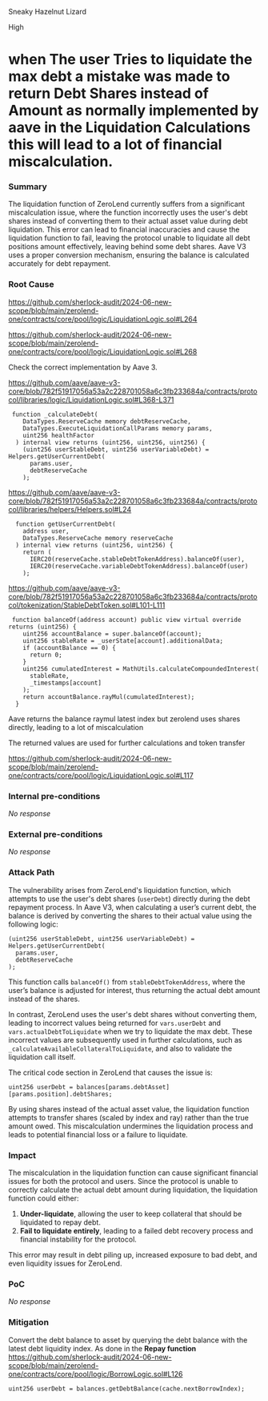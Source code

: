 Sneaky Hazelnut Lizard

High

# when The user Tries to liquidate the max debt a mistake was made to return Debt Shares instead of Amount as normally implemented by aave in the Liquidation Calculations this will lead to a lot of financial miscalculation.

### Summary

The liquidation function of ZeroLend currently suffers from a significant miscalculation issue, where the function incorrectly uses the user's debt shares instead of converting them to their actual asset value during debt liquidation. This error can lead to financial inaccuracies and cause the liquidation function to fail, leaving the protocol unable to liquidate all debt positions amount effectively, leaving behind some debt shares.  Aave V3 uses a proper conversion mechanism, ensuring the balance is calculated accurately for debt repayment.


### Root Cause

https://github.com/sherlock-audit/2024-06-new-scope/blob/main/zerolend-one/contracts/core/pool/logic/LiquidationLogic.sol#L264   

https://github.com/sherlock-audit/2024-06-new-scope/blob/main/zerolend-one/contracts/core/pool/logic/LiquidationLogic.sol#L268

Check the correct implementation by Aave 3.

https://github.com/aave/aave-v3-core/blob/782f51917056a53a2c228701058a6c3fb233684a/contracts/protocol/libraries/logic/LiquidationLogic.sol#L368-L371

```solidity
 function _calculateDebt(
    DataTypes.ReserveCache memory debtReserveCache,
    DataTypes.ExecuteLiquidationCallParams memory params,
    uint256 healthFactor
  ) internal view returns (uint256, uint256, uint256) {
    (uint256 userStableDebt, uint256 userVariableDebt) = Helpers.getUserCurrentDebt(
      params.user,
      debtReserveCache
    );
```


https://github.com/aave/aave-v3-core/blob/782f51917056a53a2c228701058a6c3fb233684a/contracts/protocol/libraries/helpers/Helpers.sol#L24

```solidity
  function getUserCurrentDebt(
    address user,
    DataTypes.ReserveCache memory reserveCache
  ) internal view returns (uint256, uint256) {
    return (
      IERC20(reserveCache.stableDebtTokenAddress).balanceOf(user),
      IERC20(reserveCache.variableDebtTokenAddress).balanceOf(user)
    );
```

https://github.com/aave/aave-v3-core/blob/782f51917056a53a2c228701058a6c3fb233684a/contracts/protocol/tokenization/StableDebtToken.sol#L101-L111 

```solidity
 function balanceOf(address account) public view virtual override returns (uint256) {
    uint256 accountBalance = super.balanceOf(account);
    uint256 stableRate = _userState[account].additionalData;
    if (accountBalance == 0) {
      return 0;
    }
    uint256 cumulatedInterest = MathUtils.calculateCompoundedInterest(
      stableRate,
      _timestamps[account]
    );
    return accountBalance.rayMul(cumulatedInterest);
  }
```

Aave returns the balance raymul latest index but zerolend uses shares directly, leading to a lot of miscalculation

The returned values are used for further calculations and token transfer 

https://github.com/sherlock-audit/2024-06-new-scope/blob/main/zerolend-one/contracts/core/pool/logic/LiquidationLogic.sol#L117 

### Internal pre-conditions

_No response_

### External pre-conditions

_No response_

### Attack Path

The vulnerability arises from ZeroLend's liquidation function, which attempts to use the user's debt shares (`userDebt`) directly during the debt repayment process. In Aave V3, when calculating a user’s current debt, the balance is derived by converting the shares to their actual value using the following logic:

```solidity
(uint256 userStableDebt, uint256 userVariableDebt) = Helpers.getUserCurrentDebt(
  params.user,
  debtReserveCache
);
```

This function calls `balanceOf()` from `stableDebtTokenAddress`, where the user’s balance is adjusted for interest, thus returning the actual debt amount instead of the shares.

In contrast, ZeroLend uses the user's debt shares without converting them, leading to incorrect values being returned for `vars.userDebt` and `vars.actualDebtToLiquidate` when we try to liquidate the max debt. These incorrect values are subsequently used in further calculations, such as `_calculateAvailableCollateralToLiquidate`, and also to validate the liquidation call itself.

The critical code section in ZeroLend that causes the issue is:
```solidity
uint256 userDebt = balances[params.debtAsset][params.position].debtShares;
```
By using shares instead of the actual asset value, the liquidation function attempts to transfer shares (scaled by index and ray) rather than the true amount owed. This miscalculation undermines the liquidation process and leads to potential financial loss or a failure to liquidate.


### Impact

The miscalculation in the liquidation function can cause significant financial issues for both the protocol and users. Since the protocol is unable to correctly calculate the actual debt amount during liquidation, the liquidation function could either:

1. **Under-liquidate**, allowing the user to keep collateral that should be liquidated to repay debt.
2. **Fail to liquidate entirely**, leading to a failed debt recovery process and financial instability for the protocol.

This error may result in debt piling up, increased exposure to bad debt, and even liquidity issues for ZeroLend.

### PoC

_No response_

### Mitigation

Convert the debt balance to asset by querying the debt balance with the latest debt liquidity index. As done in the **Repay function** 
https://github.com/sherlock-audit/2024-06-new-scope/blob/main/zerolend-one/contracts/core/pool/logic/BorrowLogic.sol#L126

```solidity
uint256 userDebt = balances.getDebtBalance(cache.nextBorrowIndex);
```
